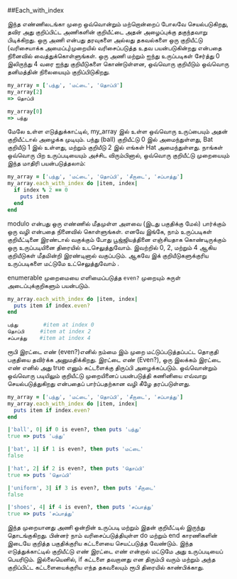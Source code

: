 
##Each\_with\_index

இந்த எண்ணிலடங்கா முறை ஒவ்வொன்றும் மற்றொன்றைப் போலவே செயல்படுகிறது,  தவிர அது குறிப்பிட்ட அணிகளின் குறியீட்டை அதன் அழைப்புக்கு தகுந்தவாறு பிடிக்கிறது. ஒரு அணி என்பது தரவுகளை அல்லது தகவல்களை ஒரு குறியீட்டு (வரிசையாக்க அமைப்பு)முறையில் வரிசைப்படுத்த உதவ பயன்படுகின்றது என்பதை நினைவில் வைத்துக்கொள்ளுங்கள். ஒரு அணி மற்றும் ஐந்து உருப்படிகள் சேர்த்து 0 இலிருந்து 4 வரை ஐந்து குறியீடுகளை கொண்டுள்ளன, ஒவ்வொரு குறியீடும் ஒவ்வொரு தனிமத்தின் நிலையையும் குறிப்பிடுகிறது.

```ruby
my_array = ['பந்து', 'மட்டை', 'தொப்பி']
my_array[2]
=> தொப்பி 

my_array[0]
=> பந்து
```

மேலே உள்ள எடுத்துக்காட்டில், my_array இல் உள்ள ஒவ்வொரு உருப்பையும் அதன் குறியீட்டால் அழைக்க முடியும். பந்து (ball) குறியீட்டு 0 இல் அமைந்துள்ளது, Bat குறியீடு 1 இல் உள்ளது, மற்றும் குறியீடு 2 இல் எங்கள் Hat அமைந்துள்ளது. நாங்கள் ஒவ்வொரு பிற உருப்படியையும் அச்சிட விரும்பினால், ஒவ்வொரு குறியீட்டு முறையையும் இந்த மாதிரி பயன்படுத்தலாம்:

```ruby
my_array = ['பந்து', 'மட்டை', 'தொப்பி', 'சீருடை', 'சப்பாத்து']
my_array.each_with_index do |item, index|
  if index % 2 == 0
    puts item
  end
end
```

modulo என்பது ஒரு எண்ணில் மீதமுள்ள அளவை (இடது பகுதிக்கு மேல்) பார்க்கும் ஒரு வழி என்பதை நினைவில் கொள்ளுங்கள். எனவே இங்கே, நாம் உருப்படிகள் குறியீட்டினை இரண்டால் வகுக்கும் போது பூஜ்ஜியத்தினை எஞ்சியதாக கொண்டிருக்கும்
ஒரு உருப்படியினை திரையில் உடசெலுத்துவோம். இவற்றில் 0, 2, மற்றும் 4 ஆகிய குறியீடுகள் மீதமின்றி இரண்டினால் வகுப்படும்.
ஆகவே இக் குறியீடுகளுக்குரிய உருப்படிகளை மட்டுமே உட்செலுத்துவோம் .

enumerable முறைமையை எளிமைப்படுத்த `even?` முறையும் சுருள் அடைப்புக்குறிகளும் பயன்படும்.

```ruby
my_array.each_with_index do |item, index|
  puts item if index.even?
end

பந்து        #item at index 0
தொப்பி     #item at index 2
சப்பாத்து    #item at index 4
```

ரூபி இரட்டை எண் (even?)எனில் நம்மை  இம் முறை மட்டுப்படுத்தப்பட்ட தொகுதி பகுதியை தவிர்க்க அனுமதிக்கிறது. இரட்டை எண் (Even?), ஒரு இலக்கம் இரட்டை எண் எனில் அது true எனும் கட்டளைக்கு திருப்பி அழைக்கப்படும். ஒவ்வொன்றும் ஒவ்வொரு படியிலும் குறியீட்டு முறையினைப் பயன்படுத்தி கணினியை எவ்வாறு செயல்படுத்துகிறது என்பதைப் பார்ப்பதற்கான வழி கீழே தரப்படுள்ளது.

```ruby
my_array = ['பந்து', 'மட்டை', 'தொப்பி', 'சீருடை', 'சப்பாத்து']
my_array.each_with_index do |item, index|
  puts item if index.even?
end

|'ball', 0| if 0 is even?, then puts 'பந்து'
true => puts 'பந்து'

|'bat', 1| if 1 is even?, then puts 'மட்டை'
false

|'hat', 2| if 2 is even?, then puts 'தொப்பி'
true => puts 'தொப்பி'

|'uniform', 3| if 3 is even?, then puts 'சீருடை'
false

|'shoes', 4| if 4 is even?, then puts 'சப்பாத்து'
true => puts 'சப்பாத்து'

```
இந்த முறையானது அணி ஒன்றின் உருப்படி மற்றும் இதன் குறியீட்டில் இருந்து தொடங்குகிறது. பின்னர் நாம் வரிசைப்படுத்தியுள்ள do மற்றும் end காரணிகளின் இடையே  குறித்த பகுதிக்குரிய கட்டளையை செயட்படுத்த வேண்டும். இந்த எடுத்துக்காட்டில் குறியீட்டு எண் இரட்டை எண் என்றால் மட்டுமே அது உருப்படியைப் பெயரிடும். இல்லையெனில், if கட்டளை தவறானது என திரும்பி வரும்  மற்றும் அந்த குறிப்பிட்ட கட்டளையைக்குரிய எந்த தகவலையும் ரூபி திரையில் காண்பிக்காது.
